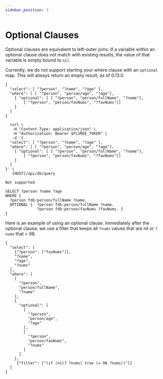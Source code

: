 ```yaml
---
sidebar_position: 3
---
```


# Optional Clauses

Optional clauses are equivalent to left-outer joins. If a variable within an optional
clause does not match with existing results, the value of that variable is simply
bound to `nil`.

Currently, we do not support starting your where clause with an `optional` map.
This will always return an empty result, as of 0.13.0.

```flureeql
{
  "select": [ "?person", "?name", "?age" ],
  "where": [ [ "?person", "person/age", "?age"],
    { "optional": [ [ "?person", "person/fullName", "?name"],
        [ "?person", "person/favNums", "?favNums"]]
    }
  ]
}
```

```curl
  curl \
   -H "Content-Type: application/json" \
   -H "Authorization: Bearer $FLUREE_TOKEN" \
   -d '{
  "select": [ "?person", "?name", "?age" ],
  "where": [ [ "?person", "person/age", "?age"],
    { "optional": [ [ "?person", "person/fullName", "?name"],
        [ "?person", "person/favNums", "?favNums"]]
    }
  ]
}' \
   [HOST]/api/db/query
```

```graphql
Not supported
```

```sparql
SELECT ?person ?name ?age
WHERE {
  ?person fdb:person/fullName ?name. 
  OPTIONAL {  ?person fdb:person/fullName ?name. 
              ?person fdb:person/favNums ?favNums. }
}
```

Here is an example of using an optional clause. Immediately after the optional
clause, we use a filter that keeps all `?nums` values that are nil or `?nums`
that = 98.

```all
{
  "select": [
    {"?person": ["favNums"]},
    "?name",
    "?age",
    "?nums"
  ],
  "where": [
    [
      "?person",
      "person/fullName",
      "?name"
    ],
    {
      "optional": [
        [
          "?person",
          "person/age",
          "?age"
        ],
        [
          "?person",
          "person/favNums",
          "?nums"
        ]
      ]
    },
     {"filter": ["(if (nil? ?nums) true (= 98 ?nums))"]}
  ]
}
```

<!-- 
### Left-Outer Join Walkthrough {#left-outer-join-walkthrough}

Here is a query that does not have any optional clauses:

```flureeql
{
    "select": ["?handle", "?num"],
    "where": [  ["?person", "person/handle", "?handle"], 
                ["?person", "person/favNums", "?num"] ]
}
```

```curl
  curl \
   -H "Content-Type: application/json" \
   -H "Authorization: Bearer $FLUREE_TOKEN" \
   -d '{
    "select": ["?handle", "?num"],
    "where": [  ["?person", "person/handle", "?handle"], 
                ["?person", "person/favNums", "?num"] ]
}' \
   [HOST]/api/db/query
```

```graphql
Not supported
```

```sparql
SELECT ?handle ?num
WHERE {
  ?person fdb:person/handle ?handle.
  ?person fdb:person/favNums ?num.
}
```

Let's say the results of the where clause are as follows:

?handle | ?num
-- | --
Alice | 7
Alice | 42 
Bob | 2
Bob | 9
Bob | 42

If there were any people in our ledger *without* favorite numbers, they would not appear in this query. However, if we want to preserve all `handle`s, even ones belonging to people without favorite numbers, we could issue this query:

```flureeql
{
    "select": ["?handle", "?num"],
    "where": [  ["?person", "person/handle", "?handle"] ],
    "optional": [["?person", "person/favNums", "?num"]]
}
```

```curl 
  curl \
   -H "Content-Type: application/json" \
   -H "Authorization: Bearer $FLUREE_TOKEN" \
   -d '{
    "select": ["?handle", "?num"],
    "where": [  ["?person", "person/handle", "?handle"] ],
    "optional": [["?person", "person/favNums", "?num"]]
}' \
   [HOST]/api/db/query
```

```graphql
Not supported
```

```sparql
SELECT ?handle ?num
WHERE {
  ?person fdb:person/handle ?handle.
  OPTIONAL { ?person fdb:person/favNums ?num. }
}
```

The results of the above query might look below. Where Jack and Jill are still in our result set, even though they don't have favorite numbers.

?handle | ?num
-- | --
Alice | 7
Alice | 42 
Bob | 2
Bob | 9
Bob | 42
Jack | null
Jill | null

You could have as many optional clauses as you like, but note that ORDER matters! So think through those joins before writing out your query.

Filters can include multiple variables, for example gets all the favorite numbers for every person, and if a person has an age, it also gets their age. Then, it filters by returning only the favorite numbers that are greater than a given person's age or greater than 3 if no age is provided. 

```flureeql
{
  "select": ["?favNums", "?age" ],
  "where": [["?person", "person/favNums", "?favNums"]],
  "optional": [["?person", "person/age", "?age"]],
  "filter": ["(> ?favNums (coalesce ?age 3))"]
}
```

```curl
  curl \
   -H "Content-Type: application/json" \
   -H "Authorization: Bearer $FLUREE_TOKEN" \
   -d '{
  "select": ["?favNums", "?age" ],
  "where": [["?person", "person/favNums", "?favNums"]],
  "optional": [["?person", "person/age", "?age"]],
  "filter": ["(> ?favNums (coalesce ?age 3))"]
}' \
   [HOST]/api/db/query
```

```graphql
Not supported
```

```sparql
SELECT ?favNums ?age
WHERE {
  ?person fdb:person/favNums ?favNums.
  OPTIONAL {
    ?person fdb:person/age ?age.
  }
  FILTER( ?favNums > (coalesce ?age 3))
}
``` -->

